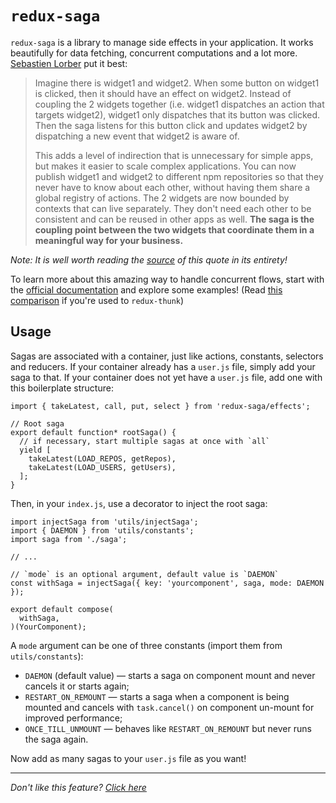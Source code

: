 # `redux-saga`

`redux-saga` is a library to manage side effects in your application. It works
beautifully for data fetching, concurrent computations and a lot more.
[Sebastien Lorber](https://twitter.com/sebastienlorber) put it best:

> Imagine there is widget1 and widget2. When some button on widget1 is clicked,
> then it should have an effect on widget2. Instead of coupling the 2 widgets
> together (i.e. widget1 dispatches an action that targets widget2), widget1 only
> dispatches that its button was clicked. Then the saga listens for this button
> click and updates widget2 by dispatching a new event that widget2 is aware of.
>
> This adds a level of indirection that is unnecessary for simple apps, but makes
> it easier to scale complex applications. You can now publish widget1 and
> widget2 to different npm repositories so that they never have to know about
> each other, without having them share a global registry of actions. The 2
> widgets are now bounded by contexts that can live separately. They don't need
> each other to be consistent and can be reused in other apps as well. **The saga
> is the coupling point between the two widgets that coordinate them in a
> meaningful way for your business.**

_Note: It is well worth reading the [source](https://stackoverflow.com/questions/34570758/why-do-we-need-middleware-for-async-flow-in-redux/34623840#34623840)
of this quote in its entirety!_

To learn more about this amazing way to handle concurrent flows, start with the
[official documentation](https://redux-saga.github.io/redux-saga) and explore
some examples! (Read [this comparison](https://stackoverflow.com/questions/34930735/pros-cons-of-using-redux-saga-with-es6-generators-vs-redux-thunk-with-es7-async/34933395) if you're used to `redux-thunk`)

## Usage

Sagas are associated with a container, just like actions, constants, selectors
and reducers. If your container already has a `user.js` file, simply add your
saga to that. If your container does not yet have a `user.js` file, add one with
this boilerplate structure:

```JS
import { takeLatest, call, put, select } from 'redux-saga/effects';

// Root saga
export default function* rootSaga() {
  // if necessary, start multiple sagas at once with `all`
  yield [
    takeLatest(LOAD_REPOS, getRepos),
    takeLatest(LOAD_USERS, getUsers),
  ];
}
```

Then, in your `index.js`, use a decorator to inject the root saga:

```JS
import injectSaga from 'utils/injectSaga';
import { DAEMON } from 'utils/constants';
import saga from './saga';

// ...

// `mode` is an optional argument, default value is `DAEMON`
const withSaga = injectSaga({ key: 'yourcomponent', saga, mode: DAEMON });

export default compose(
  withSaga,
)(YourComponent);
```

A `mode` argument can be one of three constants (import them from `utils/constants`):

- `DAEMON` (default value) — starts a saga on component mount and never cancels it or starts again;
- `RESTART_ON_REMOUNT` — starts a saga when a component is being mounted
  and cancels with `task.cancel()` on component un-mount for improved performance;
- `ONCE_TILL_UNMOUNT` — behaves like `RESTART_ON_REMOUNT` but never runs the saga again.

Now add as many sagas to your `user.js` file as you want!

---

_Don't like this feature? [Click here](remove.md)_
